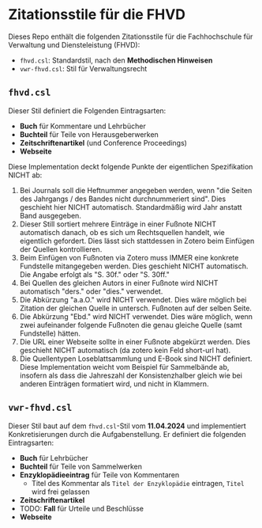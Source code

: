 # Zitationsstile für die FHVD
Dieses Repo enthält die folgenden Zitationsstile für die Fachhochschule für Verwaltung und Diensteleistung (FHVD):
- `fhvd.csl`: Standardstil, nach den **Methodischen Hinweisen**
- `vwr-fhvd.csl`: Stil für Verwaltungsrecht

## `fhvd.csl`
Dieser Stil definiert die Folgenden Eintragsarten:
- **Buch** für Kommentare und Lehrbücher
- **Buchteil** für Teile von Herausgeberwerken
- **Zeitschriftenartikel** (und Conference Proceedings)
- **Webseite**

Diese Implementation deckt folgende Punkte der eigentlichen Spezifikation NICHT ab:
1. Bei Journals soll die Heftnummer angegeben werden, wenn "die Seiten des Jahrgangs / des Bandes nicht durchnummeriert sind". Dies geschieht hier NICHT automatisch. Standardmäßig wird Jahr anstatt Band ausgegeben.
2. Dieser Still sortiert mehrere Einträge in einer Fußnote NICHT automatisch danach, ob es sich um Rechtsquellen handelt, wie eigentlich gefordert. Dies lässt sich stattdessen in Zotero beim Einfügen der Quellen kontrollieren.
3. Beim Einfügen von Fußnoten via Zotero muss IMMER eine konkrete Fundstelle mitangegeben werden. Dies geschieht NICHT automatisch. Die Angabe erfolgt als "S. 30f." oder "S. 30ff."
4. Bei Quellen des gleichen Autors in einer Fußnote wird NICHT automatisch "ders." oder "dies." verwendet.
5. Die Abkürzung "a.a.O." wird NICHT verwendet. Dies wäre möglich bei Zitation der gleichen Quelle in untersch. Fußnoten auf der selben Seite.
6. Die Abkürzung "Ebd." wird NICHT verwendet. Dies wäre möglich, wenn zwei aufeinander folgende Fußnoten die genau gleiche Quelle (samt Fundstelle) hätten.
7. Die URL einer Webseite sollte in einer Fußnote abgekürzt werden. Dies geschieht NICHT automatisch (da zotero kein Feld short-url hat).
8. Die Quellentypen Loseblattsammlung und E-Book sind NICHT definiert.
Diese Implementation weicht vom Beispiel für Sammelbände ab, insofern als dass die Jahreszahl der Konsistenzhalber gleich wie bei anderen Einträgen formatiert wird, und nicht in Klammern.

## `vwr-fhvd.csl`
Dieser Stil baut auf dem `fhvd.csl`-Stil vom **11.04.2024** und implementiert Konkretisierungen durch die Aufgabenstellung.
Er definiert die folgenden Eintragsarten:
- **Buch** für Lehrbücher
- **Buchteil** für Teile von Sammelwerken
- **Enzyklopädieeintrag** für Teile von Kommentaren
	- Titel des Kommentar als `Titel der Enzyklopädie` eintragen, `Titel` wird frei gelassen
- **Zeitschriftenartikel**
- TODO: **Fall** für Urteile und Beschlüsse
- **Webseite**
